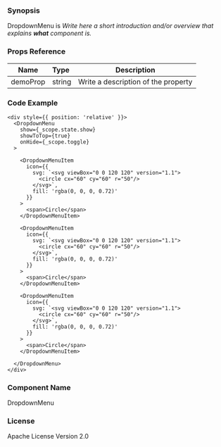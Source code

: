 ### Synopsis

DropdownMenu is 
*Write here a short introduction and/or overview that explains **what** component is.*

### Props Reference

| Name                           | Type                    | Description                                                 |
| ------------------------------ | :---------------------- | ----------------------------------------------------------- |
| demoProp                       | string                  | Write a description of the property                         |

### Code Example

```
<div style={{ position: 'relative' }}>
  <DropdownMenu 
    show={_scope.state.show}
    showToTop={true}
    onHide={_scope.toggle}
  >
  
    <DropdownMenuItem
      icon={{
        svg: `<svg viewBox="0 0 120 120" version="1.1">
          <circle cx="60" cy="60" r="50"/>
        </svg>`, 
        fill: 'rgba(0, 0, 0, 0.72)' 
      }}
    >
      <span>Circle</span>
    </DropdownMenuItem>
    
    <DropdownMenuItem
      icon={{
        svg: `<svg viewBox="0 0 120 120" version="1.1">
          <circle cx="60" cy="60" r="50"/>
        </svg>`, 
        fill: 'rgba(0, 0, 0, 0.72)' 
      }}
    >
      <span>Circle</span>
    </DropdownMenuItem>
    
    <DropdownMenuItem
      icon={{
        svg: `<svg viewBox="0 0 120 120" version="1.1">
          <circle cx="60" cy="60" r="50"/>
        </svg>`, 
        fill: 'rgba(0, 0, 0, 0.72)' 
      }}
    >
      <span>Circle</span>
    </DropdownMenuItem>
  
  </DropdownMenu>
</div>
```

### Component Name

DropdownMenu

### License

Apache License Version 2.0

